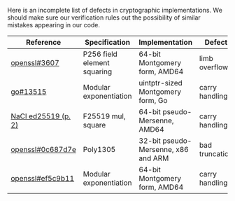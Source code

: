 Here is an incomplete list of defects in cryptographic implementations. We
should make sure our verification rules out the possibility of similar mistakes
appearing in our code.

| Reference                                                           | Specification               | Implementation              | Defect        |
| ------------------------------------------------------------------- | --------------------------- | --------------------------- | ------------- |
| [openssl#3607](https://rt.openssl.org/Ticket/Display.html?id=3607)  | P256 field element squaring | 64-bit Montgomery form, AMD64 | limb overflow |
| [go#13515](https://github.com/golang/go/issues/13515)               | Modular exponentiation      | uintptr-sized Montgomery form, Go | carry handling |
| [NaCl ed25519 (p. 2)](https://tweetnacl.cr.yp.to/tweetnacl-20131229.pdf) | F25519 mul, square          | 64-bit pseudo-Mersenne, AMD64     | carry handling |
| [openssl#0c687d7e](https://git.openssl.org/gitweb/?p=openssl.git;a=commitdiff;h=dc3c5067cd90f3f2159e5d53c57b92730c687d7e;ds=sidebyside) | Poly1305 | 32-bit pseudo-Mersenne, x86 and ARM | bad truncation |
| [openssl#ef5c9b11](https://github.com/openssl/openssl/commit/29851264f11ccc70c6c0140d7e3d8d93ef5c9b11) | Modular exponentiation | 64-bit Montgomery form, AMD64 | carry handling |
